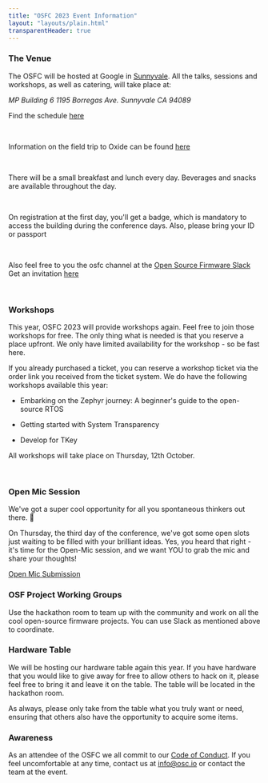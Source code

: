```yaml
---
title: "OSFC 2023 Event Information"
layout: "layouts/plain.html"
transparentHeader: true
---
```


### The Venue

The OSFC will be hosted at Google in [Sunnyvale](https://goo.gl/maps/qyNkv7UffMGy5DKf9).
All the talks, sessions and workshops, as well as catering, will take place at:

_MP Building 6_
_1195 Borregas Ave._
_Sunnyvale CA 94089_

Find the schedule [here](https://www.osfc.io/2023/schedule/)

&nbsp;

Information on the field trip to Oxide can be found [here](./oxide-field-trip.md)

&nbsp;

There will be a small breakfast and lunch every day. Beverages and snacks are available throughout the day. 

&nbsp;

On registration at the first day, you'll get a badge, which is mandatory to access the building during the conference days. Also, please bring your ID or passport

&nbsp;

Also feel free to you the osfc channel at the [Open Source Firmware Slack](https://osfw.slack.com/)
Get an invitation [here](https://slack.osfw.dev/)

&nbsp;

### Workshops

This year, OSFC 2023 will provide workshops again. Feel free to join those workshops for free. The only thing what is needed is that you reserve a place upfront. We only have limited availability for the workshop - so be fast here.

If you already purchased a ticket, you can reserve a workshop ticket via the order link you received from the ticket system. We do have the following workshops available this year:

- Embarking on the Zephyr journey: A beginner's guide to the open-source RTOS

- Getting started with System Transparency

- Develop for TKey

All workshops will take place on Thursday, 12th October.


&nbsp;

### Open Mic Session
We've got a super cool opportunity for all you spontaneous thinkers out there. 🚀

On Thursday, the third day of the conference, we've got some open slots just waiting to be filled with your brilliant ideas. Yes, you heard that right - it's time for the Open-Mic session, and we want YOU to grab the mic and share your thoughts!

[Open Mic Submission](https://pretalx.com/osfc23-open-mic/cfp)

### OSF Project Working Groups

Use the hackathon room to team up with the community and work on all the cool open-source firmware projects.
You can use Slack as mentioned above to coordinate.

### Hardware Table

We will be hosting our hardware table again this year. If you have hardware that
you would like to give away for free to allow others to hack on it, please feel
free to bring it and leave it on the table. The table will be located in the
hackathon room.

As always, please only take from the table what you truly want or need, ensuring
that others also have the opportunity to acquire some items.

### Awareness
As an attendee of the OSFC we all commit to our [Code of Conduct](./code-of-conduct.md). 
If you feel uncomfortable at any time, contact us at info@osc.io or contact the team at the event.